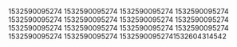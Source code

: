 1532590095274
1532590095274
1532590095274
1532590095274
1532590095274
1532590095274
1532590095274
1532590095274
1532590095274
1532590095274
1532590095274
1532590095274
1532590095274
1532590095274
15325900952741532604314542
